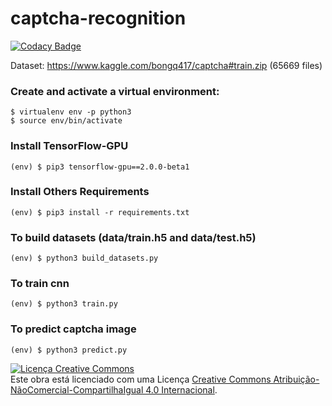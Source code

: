 # captcha-recognition

[![Codacy Badge](https://api.codacy.com/project/badge/Grade/272198b96453415ebc1416b14f7a8f54)](https://www.codacy.com/manual/saraivaufc/captcha-recognition?utm_source=github.com&amp;utm_medium=referral&amp;utm_content=saraivaufc/captcha-recognition&amp;utm_campaign=Badge_Grade)

Dataset: https://www.kaggle.com/bongq417/captcha#train.zip (65669 files)

### Create and activate a virtual environment:

```
$ virtualenv env -p python3
$ source env/bin/activate
```


### Install TensorFlow-GPU
```
(env) $ pip3 tensorflow-gpu==2.0.0-beta1
```

### Install Others Requirements

```
(env) $ pip3 install -r requirements.txt
```

### To build datasets (data/train.h5 and data/test.h5)
```
(env) $ python3 build_datasets.py
```

### To train cnn
```
(env) $ python3 train.py
```

### To predict captcha image
```
(env) $ python3 predict.py
```

<a rel="license" href="http://creativecommons.org/licenses/by-nc-sa/4.0/"><img alt="Licença Creative Commons" style="border-width:0" src="https://i.creativecommons.org/l/by-nc-sa/4.0/88x31.png" /></a><br />Este obra está licenciado com uma Licença <a rel="license" href="http://creativecommons.org/licenses/by-nc-sa/4.0/">Creative Commons Atribuição-NãoComercial-CompartilhaIgual 4.0 Internacional</a>.